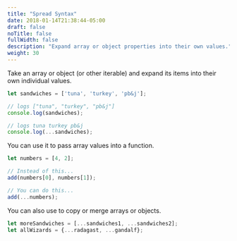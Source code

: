 ```yaml
---
title: "Spread Syntax"
date: 2018-01-14T21:38:44-05:00
draft: false
noTitle: false
fullWidth: false
description: "Expand array or object properties into their own values."
weight: 30
---
```


Take an array or object (or other iterable) and expand its items into their own individual values.

```javascript
let sandwiches = ['tuna', 'turkey', 'pb&j'];

// logs ["tuna", "turkey", "pb&j"]
console.log(sandwiches);

// logs tuna turkey pb&j
console.log(...sandwiches);
```

You can use it to pass array values into a function.

```js
let numbers = [4, 2];

// Instead of this...
add(numbers[0], numbers[1]);

// You can do this...
add(...numbers);
```

You can also use to copy or merge arrays or objects.

```js
let moreSandwiches = [...sandwiches1, ...sandwiches2];
let allWizards = {...radagast, ...gandalf};
```
